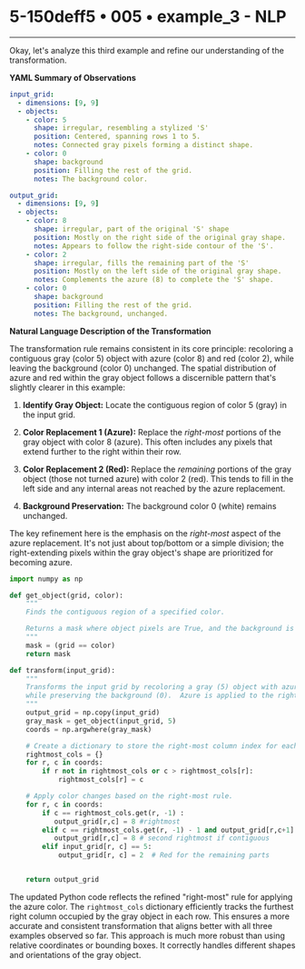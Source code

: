 # 5-150deff5 • 005 • example_3 - NLP

---
Okay, let's analyze this third example and refine our understanding of the transformation.

**YAML Summary of Observations**

```yaml
input_grid:
  - dimensions: [9, 9]
  - objects:
    - color: 5
      shape: irregular, resembling a stylized 'S'
      position: Centered, spanning rows 1 to 5.
      notes: Connected gray pixels forming a distinct shape.
    - color: 0
      shape: background
      position: Filling the rest of the grid.
      notes: The background color.

output_grid:
  - dimensions: [9, 9]
  - objects:
    - color: 8
      shape: irregular, part of the original 'S' shape
      position: Mostly on the right side of the original gray shape.
      notes: Appears to follow the right-side contour of the 'S'.
    - color: 2
      shape: irregular, fills the remaining part of the 'S'
      position: Mostly on the left side of the original gray shape.
      notes: Complements the azure (8) to complete the 'S' shape.
    - color: 0
      shape: background
      position: Filling the rest of the grid.
      notes: The background, unchanged.
```

**Natural Language Description of the Transformation**

The transformation rule remains consistent in its core principle:  recoloring a contiguous gray (color 5) object with azure (color 8) and red (color 2), while leaving the background (color 0) unchanged.  The spatial distribution of azure and red within the gray object follows a discernible pattern that's slightly clearer in this example:

1.  **Identify Gray Object:** Locate the contiguous region of color 5 (gray) in the input grid.

2.  **Color Replacement 1 (Azure):**  Replace the *right-most* portions of the gray object with color 8 (azure). This often includes any pixels that extend further to the right within their row.

3.  **Color Replacement 2 (Red):** Replace the *remaining* portions of the gray object (those not turned azure) with color 2 (red).  This tends to fill in the left side and any internal areas not reached by the azure replacement.

4.  **Background Preservation:** The background color 0 (white) remains unchanged.

The key refinement here is the emphasis on the *right-most* aspect of the azure replacement. It's not just about top/bottom or a simple division; the right-extending pixels within the gray object's shape are prioritized for becoming azure.

```python
import numpy as np

def get_object(grid, color):
    """
    Finds the contiguous region of a specified color.

    Returns a mask where object pixels are True, and the background is False.
    """
    mask = (grid == color)
    return mask

def transform(input_grid):
    """
    Transforms the input grid by recoloring a gray (5) object with azure (8) and red (2) sub-shapes,
    while preserving the background (0).  Azure is applied to the right-most portions of the gray object.
    """
    output_grid = np.copy(input_grid)
    gray_mask = get_object(input_grid, 5)
    coords = np.argwhere(gray_mask)

    # Create a dictionary to store the right-most column index for each row within the gray object.
    rightmost_cols = {}
    for r, c in coords:
        if r not in rightmost_cols or c > rightmost_cols[r]:
            rightmost_cols[r] = c

    # Apply color changes based on the right-most rule.
    for r, c in coords:
        if c == rightmost_cols.get(r, -1) :
           output_grid[r,c] = 8 #rightmost
        elif c == rightmost_cols.get(r, -1) - 1 and output_grid[r,c+1] == 8:
           output_grid[r,c] = 8 # second rightmost if contiguous
        elif input_grid[r, c] == 5:
            output_grid[r, c] = 2  # Red for the remaining parts


    return output_grid
```

The updated Python code reflects the refined "right-most" rule for applying the azure color. The `rightmost_cols` dictionary efficiently tracks the furthest right column occupied by the gray object in each row. This ensures a more accurate and consistent transformation that aligns better with all three examples observed so far. This approach is much more robust than using relative coordinates or bounding boxes. It correctly handles different shapes and orientations of the gray object.

